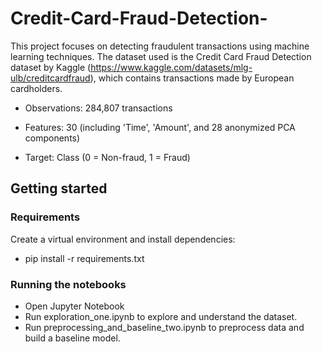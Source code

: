 # Credit-Card-Fraud-Detection-
This project focuses on detecting fraudulent transactions using machine learning techniques. The dataset used is the Credit Card Fraud Detection dataset by Kaggle (https://www.kaggle.com/datasets/mlg-ulb/creditcardfraud), which contains transactions made by European cardholders.
        
- Observations: 284,807 transactions

- Features: 30 (including 'Time', 'Amount', and 28 anonymized PCA components)

- Target: Class (0 = Non-fraud, 1 = Fraud)


## Getting started
### Requirements
Create a virtual environment and install dependencies:
- pip install -r requirements.txt

### Running the notebooks
- Open Jupyter Notebook
- Run exploration_one.ipynb to explore and understand the dataset.
- Run preprocessing_and_baseline_two.ipynb to preprocess data and build a baseline model.


